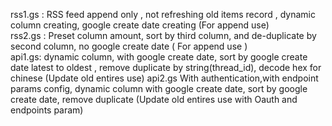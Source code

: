 rss1.gs : RSS feed append only , not refreshing old items record , dynamic column creating, google create date creating (For append use)    
rss2.gs : Preset column amount, sort by third column, and de-duplicate by second column, no google create date ( For append use )    
api1.gs: dynamic column, with google create date, sort by google create date latest to oldest , remove duplicate by string(thread_id), decode hex for chinese (Update old entires use)      api2.gs With authentication,with endpoint params config, dynamic column with google create date, sort by google create date, remove duplicate (Update old entires use with Oauth and endpoints param)   


   
